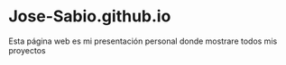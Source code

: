 # Jose-Sabio.github.io
Esta página web es mi presentación personal donde mostrare todos mis proyectos 
